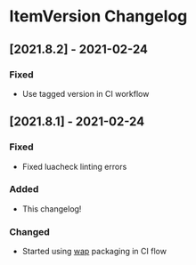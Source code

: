 # ItemVersion Changelog

## [2021.8.2] - 2021-02-24

### Fixed

- Use tagged version in CI workflow

## [2021.8.1] - 2021-02-24

### Fixed

- Fixed luacheck linting errors

### Added

- This changelog!

### Changed

- Started using [wap](https://github.com/t-mart/wap) packaging in CI flow
